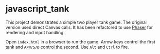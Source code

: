 # javascript_tank

This project demonstrates a simple two player tank game. The original version used direct Canvas calls. It has been refactored to use [Phaser](https://phaser.io/) for rendering and input handling.

Open `index.html` in a browser to run the game. Arrow keys control the first tank and `A/W/S/D` control the second. Use `Alt` and `Ctrl` to fire.
